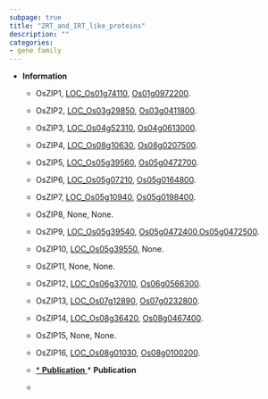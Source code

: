 ```yaml
---
subpage: true
title: "ZRT_and_IRT_like_proteins"
description: ""
categories:
- gene family
---
```


* **Information**  
    + OsZIP1, [LOC_Os01g74110](http://rice.plantbiology.msu.edu/cgi-bin/ORF_infopage.cgi?orf=LOC_Os01g74110), [Os01g0972200](http://rapdb.dna.affrc.go.jp/viewer/gbrowse_details/irgsp1?name=Os01g0972200).
    + OsZIP2, [LOC_Os03g29850](http://rice.plantbiology.msu.edu/cgi-bin/ORF_infopage.cgi?orf=LOC_Os03g29850), [Os03g0411800](http://rapdb.dna.affrc.go.jp/viewer/gbrowse_details/irgsp1?name=Os03g0411800).
    + OsZIP3, [LOC_Os04g52310](http://rice.plantbiology.msu.edu/cgi-bin/ORF_infopage.cgi?orf=LOC_Os04g52310), [Os04g0613000](http://rapdb.dna.affrc.go.jp/viewer/gbrowse_details/irgsp1?name=Os04g0613000).
    + OsZIP4, [LOC_Os08g10630](http://rice.plantbiology.msu.edu/cgi-bin/ORF_infopage.cgi?orf=LOC_Os08g10630), [Os08g0207500](http://rapdb.dna.affrc.go.jp/viewer/gbrowse_details/irgsp1?name=Os08g0207500).
    + OsZIP5, [LOC_Os05g39560](http://rice.plantbiology.msu.edu/cgi-bin/ORF_infopage.cgi?orf=LOC_Os05g39560), [Os05g0472700](http://rapdb.dna.affrc.go.jp/viewer/gbrowse_details/irgsp1?name=Os05g0472700).
    + OsZIP6, [LOC_Os05g07210](http://rice.plantbiology.msu.edu/cgi-bin/ORF_infopage.cgi?orf=LOC_Os05g07210), [Os05g0164800](http://rapdb.dna.affrc.go.jp/viewer/gbrowse_details/irgsp1?name=Os05g0164800).
    + OsZIP7, [LOC_Os05g10940](http://rice.plantbiology.msu.edu/cgi-bin/ORF_infopage.cgi?orf=LOC_Os05g10940), [Os05g0198400](http://rapdb.dna.affrc.go.jp/viewer/gbrowse_details/irgsp1?name=Os05g0198400).
    + OsZIP8, None, None.
    + OsZIP9, [LOC_Os05g39540](http://rice.plantbiology.msu.edu/cgi-bin/ORF_infopage.cgi?orf=LOC_Os05g39540), [Os05g0472400](http://rapdb.dna.affrc.go.jp/viewer/gbrowse_details/irgsp1?name=Os05g0472400),[Os05g0472500](http://rapdb.dna.affrc.go.jp/viewer/gbrowse_details/irgsp1?name=Os05g0472500).
    + OsZIP10, [LOC_Os05g39550](http://rice.plantbiology.msu.edu/cgi-bin/ORF_infopage.cgi?orf=LOC_Os05g39550), None.
    + OsZIP11, None, None.
    + OsZIP12, [LOC_Os06g37010](http://rice.plantbiology.msu.edu/cgi-bin/ORF_infopage.cgi?orf=LOC_Os06g37010), [Os06g0566300](http://rapdb.dna.affrc.go.jp/viewer/gbrowse_details/irgsp1?name=Os06g0566300).
    + OsZIP13, [LOC_Os07g12890](http://rice.plantbiology.msu.edu/cgi-bin/ORF_infopage.cgi?orf=LOC_Os07g12890), [Os07g0232800](http://rapdb.dna.affrc.go.jp/viewer/gbrowse_details/irgsp1?name=Os07g0232800).
    + OsZIP14, [LOC_Os08g36420](http://rice.plantbiology.msu.edu/cgi-bin/ORF_infopage.cgi?orf=LOC_Os08g36420), [Os08g0467400](http://rapdb.dna.affrc.go.jp/viewer/gbrowse_details/irgsp1?name=Os08g0467400).
    + OsZIP15, None, None.
    + OsZIP16, [LOC_Os08g01030](http://rice.plantbiology.msu.edu/cgi-bin/ORF_infopage.cgi?orf=LOC_Os08g01030), [Os08g0100200](http://rapdb.dna.affrc.go.jp/viewer/gbrowse_details/irgsp1?name=Os08g0100200).

    + [* **Publication**  ](*+**Publication**++)* **Publication**  
    + []()

